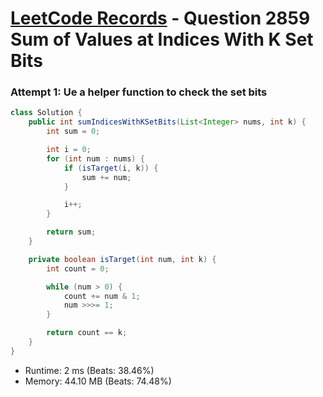 # [LeetCode Records](../../README.md) - Question 2859 Sum of Values at Indices With K Set Bits

### Attempt 1: Ue a helper function to check the set bits
```java
class Solution {
    public int sumIndicesWithKSetBits(List<Integer> nums, int k) {
        int sum = 0;

        int i = 0;
        for (int num : nums) {
            if (isTarget(i, k)) {
                sum += num;
            }

            i++;
        }

        return sum;
    }

    private boolean isTarget(int num, int k) {
        int count = 0;

        while (num > 0) {
            count += num & 1;
            num >>>= 1;
        }

        return count == k;
    }
}
```
- Runtime: 2 ms (Beats: 38.46%)
- Memory: 44.10 MB (Beats: 74.48%)

<br>
